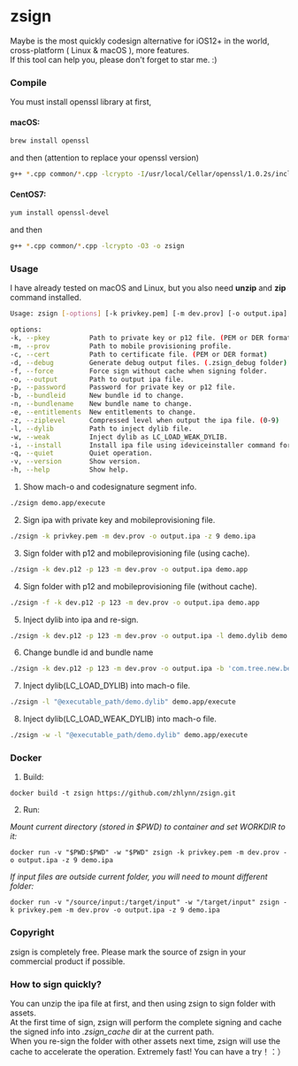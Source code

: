 # zsign
Maybe is the most quickly codesign alternative for iOS12+ in the world, cross-platform ( Linux & macOS ), more features.  
If this tool can help you, please don't forget to star me. :) 

### Compile
You must install openssl library at first,

#### macOS:
```bash
brew install openssl
```
and then (attention to replace your openssl version)
```bash
g++ *.cpp common/*.cpp -lcrypto -I/usr/local/Cellar/openssl/1.0.2s/include -L/usr/local/Cellar/openssl/1.0.2s/lib -O3 -o zsign
```

#### CentOS7:
```bash
yum install openssl-devel
```
and then
```bash
g++ *.cpp common/*.cpp -lcrypto -O3 -o zsign
```

### Usage
I have already tested on macOS and Linux, but you also need **unzip** and **zip** command installed.

```bash
Usage: zsign [-options] [-k privkey.pem] [-m dev.prov] [-o output.ipa] file|folder

options:
-k, --pkey          Path to private key or p12 file. (PEM or DER format)
-m, --prov          Path to mobile provisioning profile.
-c, --cert          Path to certificate file. (PEM or DER format)
-d, --debug         Generate debug output files. (.zsign_debug folder)
-f, --force         Force sign without cache when signing folder.
-o, --output        Path to output ipa file.
-p, --password      Password for private key or p12 file.
-b, --bundleid      New bundle id to change.
-n, --bundlename    New bundle name to change.
-e, --entitlements  New entitlements to change.
-z, --ziplevel      Compressed level when output the ipa file. (0-9)
-l, --dylib         Path to inject dylib file.
-w, --weak          Inject dylib as LC_LOAD_WEAK_DYLIB.
-i, --install       Install ipa file using ideviceinstaller command for test.
-q, --quiet         Quiet operation.
-v, --version       Show version.
-h, --help          Show help.
```

1. Show mach-o and codesignature segment info.
```bash
./zsign demo.app/execute
```

2. Sign ipa with private key and mobileprovisioning file.
```bash
./zsign -k privkey.pem -m dev.prov -o output.ipa -z 9 demo.ipa
```

3. Sign folder with p12 and mobileprovisioning file (using cache).
```bash
./zsign -k dev.p12 -p 123 -m dev.prov -o output.ipa demo.app
```

4. Sign folder with p12 and mobileprovisioning file (without cache).
```bash
./zsign -f -k dev.p12 -p 123 -m dev.prov -o output.ipa demo.app
```

5. Inject dylib into ipa and re-sign.
```bash
./zsign -k dev.p12 -p 123 -m dev.prov -o output.ipa -l demo.dylib demo.ipa 
```

6. Change bundle id and bundle name
```bash
./zsign -k dev.p12 -p 123 -m dev.prov -o output.ipa -b 'com.tree.new.bee' -n 'TreeNewBee' demo.ipa
```

7. Inject dylib(LC_LOAD_DYLIB) into mach-o file.
```bash
./zsign -l "@executable_path/demo.dylib" demo.app/execute
```

8. Inject dylib(LC_LOAD_WEAK_DYLIB) into mach-o file.
```bash
./zsign -w -l "@executable_path/demo.dylib" demo.app/execute
```

### Docker
1. Build:
```
docker build -t zsign https://github.com/zhlynn/zsign.git
```

2. Run:

*Mount current directory (stored in $PWD) to container and set WORKDIR to it:*
```
docker run -v "$PWD:$PWD" -w "$PWD" zsign -k privkey.pem -m dev.prov -o output.ipa -z 9 demo.ipa
```

*If input files are outside current folder, you will need to mount different folder:*
```
docker run -v "/source/input:/target/input" -w "/target/input" zsign -k privkey.pem -m dev.prov -o output.ipa -z 9 demo.ipa
```

### Copyright
zsign is completely free. Please mark the source of zsign in your commercial product if possible.

### How to sign quickly?
You can unzip the ipa file at first, and then using zsign to sign folder with assets.  
At the first time of sign, zsign will perform the complete signing and cache the signed info into *.zsign_cache* dir at the current path.  
When you re-sign the folder with other assets next time, zsign will use the cache to accelerate the operation. Extremely fast! You can have a try！：）
